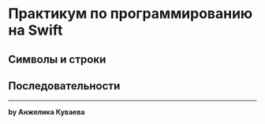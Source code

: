 # Практикум по программированию на Swift

## Символы и строки

## Последовательности


---
**by Анжелика Куваева**


